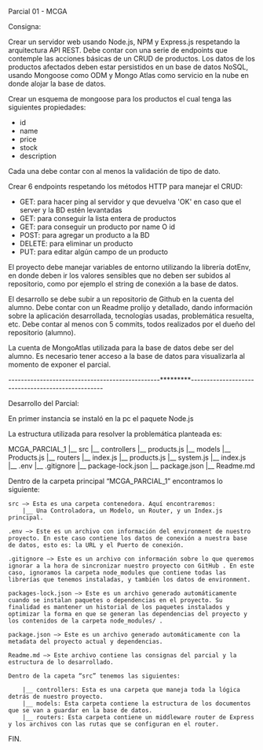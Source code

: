 Parcial 01 - MCGA

Consigna:

Crear un servidor web usando Node.js, NPM y Express.js respetando la arquitectura API REST.
Debe contar con una serie de endpoints que contemple las acciones básicas de un CRUD de productos.
Los datos de los productos afectados deben estar persistidos en un base de datos NoSQL, usando Mongoose como ODM y Mongo Atlas como servicio en la nube en donde alojar la base de datos.

Crear un esquema de mongoose para los productos el cual tenga las siguientes propiedades:

* id
* name
* price
* stock
* description

Cada una debe contar con al menos la validación de tipo de dato.

Crear 6 endpoints respetando los métodos HTTP para manejar el CRUD:

* GET: para hacer ping al servidor y que devuelva 'OK' en caso que el server y la BD estén levantadas
* GET: para conseguir la lista entera de productos
* GET: para conseguir un producto por name O id
* POST: para agregar un producto a la BD
* DELETE: para eliminar un producto
* PUT: para editar algún campo de un producto

El proyecto debe manejar variables de entorno utilizando la librería dotEnv, en donde deben ir los valores sensibles que no deben ser subidos al repositorio, como por ejemplo el string de conexión a la base de datos.

El desarrollo se debe subir a un repositorio de Github en la cuenta del alumno.
Debe contar con un Readme prolijo y detallado, dando información sobre la aplicación desarrollada, tecnologías usadas, problemática resuelta, etc.
Debe contar al menos con 5 commits, todos realizados por el dueño del repositorio (alumno).

La cuenta de MongoAtlas utilizada para la base de datos debe ser del alumno.
Es necesario tener acceso a la base de datos para visualizarla al momento de exponer el parcial.

------------------------------------------------*********--------------------------------------------------

Desarrollo del Parcial:

En primer instancia se instaló en la pc el paquete Node.js

La estructura utilizada para resolver la problemática planteada es:

MCGA_PARCIAL_1
    |__ src
        |__ controllers
            |__ products.js
		|__ models
			|__ Products.js
		|__ routers
			|__ index.js
			|__ products.js
			|__ system.js
		|__ index.js
	|__ .env
	|__ .gitignore
	|__ package-lock.json
	|__ package.json
	|__ Readme.md

Dentro de la carpeta principal “MCGA_PARCIAL_1” encontramos lo siguiente:

	src —> Esta es una carpeta contenedora. Aquí encontraremos:
		|__ Una Controladora, un Modelo, un Router, y un Index.js principal.

	.env —> Este es un archivo con información del environment de nuestro proyecto. En este caso contiene los datos de conexión a nuestra base de datos, esto es: la URL y el Puerto de conexión.

	.gitignore —> Este es un archivo con información sobre lo que queremos ignorar a la hora de sincronizar nuestro proyecto con GitHub	. En este caso, ignoramos la carpeta node_modules que contiene todas las librerías que tenemos instaladas, y también los datos de environment.

	packages-lock.json —> Este es un archivo generado automáticamente cuando se instalan paquetes o dependencias en el proyecto. Su finalidad es mantener un historial de los paquetes instalados y optimizar la forma en que se generan las dependencias del proyecto y los contenidos de la carpeta node_modules/ .

	package.json —> Este es un archivo generado automáticamente con la metadata del proyecto actual y dependencias.

	Readme.md —> Este archivo contiene las consignas del parcial y la estructura de lo desarrollado.

	Dentro de la capeta “src” tenemos las siguientes:

		|__ controllers: Esta es una carpeta que maneja toda la lógica detrás de nuestro proyecto.
		|__ models: Esta carpeta contiene la estructura de los documentos que se van a guardar en la base de datos.
		|__ routers: Esta carpeta contiene un middleware router de Express y los archivos con las rutas que se configuran en el router.

FIN.